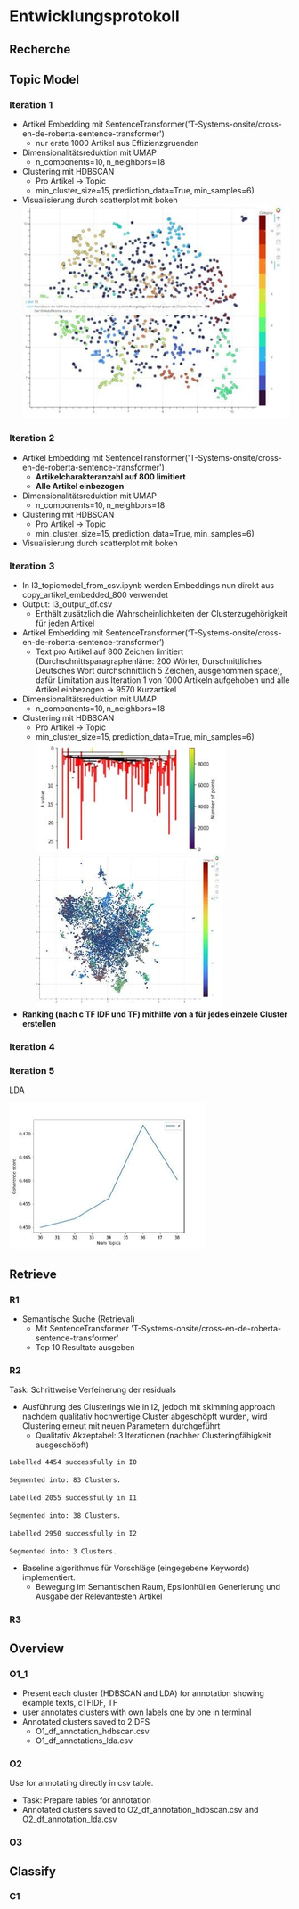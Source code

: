 # Entwicklungsprotokoll

## Recherche

## Topic Model

### Iteration 1

- Artikel Embedding mit SentenceTransformer('T-Systems-onsite/cross-en-de-roberta-sentence-transformer') 
    - nur erste 1000 Artikel aus Effizienzgruenden
- Dimensionalitätsreduktion mit UMAP
    - n_components=10, n_neighbors=18
- Clustering mit HDBSCAN
    - Pro Artikel -> Topic 
    - min_cluster_size=15, prediction_data=True, min_samples=6) 
- Visualisierung durch scatterplot mit bokeh 
![Cluster 1](cluster_1.jpg)

### Iteration 2
- Artikel Embedding mit SentenceTransformer('T-Systems-onsite/cross-en-de-roberta-sentence-transformer') 
    - **Artikelcharakteranzahl auf 800 limitiert**
    - **Alle Artikel einbezogen**
- Dimensionalitätsreduktion mit UMAP
    - n_components=10, n_neighbors=18
- Clustering mit HDBSCAN
    - Pro Artikel -> Topic 
    - min_cluster_size=15, prediction_data=True, min_samples=6) 
- Visualisierung durch scatterplot mit bokeh 

### Iteration 3
- In I3_topicmodel_from_csv.ipynb werden Embeddings nun direkt aus copy_artikel_embedded_800 verwendet 
- Output: I3_output_df.csv 
    - Enthält zusätzlich die Wahrscheinlichkeiten der Clusterzugehörigkeit für jeden Artikel
- Artikel Embedding mit SentenceTransformer(‘T-Systems-onsite/cross-en-de-roberta-sentence-transformer’) 
    - Text pro Artikel auf 800 Zeichen limitiert (Durchschnittsparagraphenläne: 200 Wörter, Durschnittliches Deutsches Wort  durchschnittlich 5 Zeichen, ausgenommen space), dafür Limitation aus Iteration 1 von 1000 Artikeln aufgehoben und alle Artikel einbezogen -> 9570 Kurzartikel
- Dimensionalitätsreduktion mit UMAP
    - n_components=10, n_neighbors=18
- Clustering mit HDBSCAN
    - Pro Artikel -> Topic 
    - min_cluster_size=15, prediction_data=True, min_samples=6)
![Cluster 2](cluster_2.jpg)
![Cluster 3](cluster_3.jpg)
- **Ranking (nach c TF IDF und TF) mithilfe von a für jedes einzele  Cluster erstellen**

### Iteration 4

### Iteration 5
LDA


![Plot 1](plot_1.jpg)


## Retrieve

### R1
- Semantische Suche (Retrieval) 
    - Mit SentenceTransformer 'T-Systems-onsite/cross-en-de-roberta-sentence-transformer' 
    - Top 10 Resultate ausgeben

### R2
Task: Schrittweise Verfeinerung der residuals 

- Ausführung des Clusterings wie in I2, jedoch mit skimming approach nachdem qualitativ hochwertige Cluster abgeschöpft wurden, wird Clustering erneut mit neuen Parametern durchgeführt 
    - Qualitativ Akzeptabel: 3 Iterationen (nachher Clusteringfähigkeit ausgeschöpft) 

```
Labelled 4454 successfully in I0 

Segmented into: 83 Clusters. 

Labelled 2055 successfully in I1 

Segmented into: 38 Clusters. 

Labelled 2950 successfully in I2 

Segmented into: 3 Clusters. 
```

- Baseline algorithmus für Vorschläge (eingegebene Keywords) implementiert. 
    - Bewegung im Semantischen Raum, Epsilonhüllen Generierung und Ausgabe der Relevantesten Artikel 


### R3


## Overview

### O1_1
- Present each cluster (HDBSCAN and LDA) for annotation showing example texts, cTFIDF, TF 
- user annotates clusters with own labels one by one in terminal 
- Annotated clusters saved to 2 DFS 
    - O1_df_annotation_hdbscan.csv 
    - O1_df_annotations_lda.csv 

### O2
Use for annotating directly in csv table.
- Task: Prepare tables for annotation 
- Annotated clusters saved to O2_df_annotation_hdbscan.csv and O2_df_annotation_lda.csv

### O3


## Classify

### C1

    